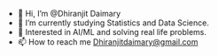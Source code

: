 - 👋 Hi, I’m @Dhiranjit Daimary
- 👀 I’m currently studying Statistics and Data Science.
- 💞️ Interested in AI/ML and solving real life problems.
- 📫 How to reach me Dhiranjitdaimary@gmail.com
